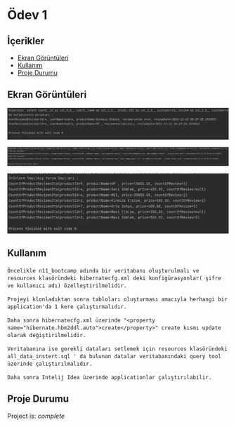 # Ödev 1 

## İçerikler
* [Ekran Görüntüleri](#ekran-görüntüleri)
* [Kullanım](#kullanım)
* [Proje Durumu](#proje-durumu)


## Ekran Görüntüleri
![Example screenshot](./img/1.PNG)

![Example screenshot](./img/2.PNG)

![Example screenshot](./img/3.PNG)
<!-- If you have screenshots you'd like to share, include them here. -->


## Kullanım

`Öncelikle n11_bootcamp adında bir veritabanı oluşturulmalı ve resources klasöründeki hibernatecfg.xml deki konfigürasyonlar( şifre ve kullanıcı adı) özelleştirilmelidir.`

`Projeyi klonladıktan sonra tabloları oluşturması amacıyla herhangi bir application'da 1 kere çalıştırmalıdır.`

`Daha sonra hibernatecfg.xml üzerinde "<property name="hibernate.hbm2ddl.auto">create</property>" create kısmı update olarak değiştirilmelidir.`

`Veritabanına ise gerekli dataları setlemek için resources klasöründeki all_data_instert.sql ' da bulunan datalar veritabanındaki query tool üzerinde çalıştırılmalıdır.`

`Daha sonra Intelij Idea üzerinde applicationlar çalıştırılabilir. `



## Proje Durumu
Project is: _complete_


